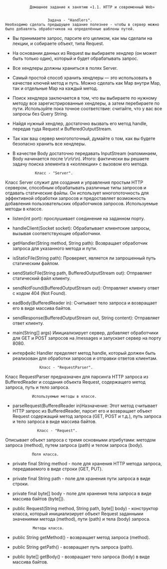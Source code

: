                Домашнее задание к занятию «1.1. HTTP и современный Web»

              
                       Задача - "Handlers".
    Необходимо сделать предыдущее задание полезнее - чтобы в сервер можно было добавлять обработчиков на определённые шаблоны путей.    

-  Вы принимаете запрос, парсите его целиком, как мы сделали на лекции, и собираете объект, типа Request.
-  На основании данных из Request вы выбираете хендлер (он может быть только один), который и будет обрабатывать запрос.
-  Все хендлеры должны храниться в полях Server.
-  Самый простой способ хранить хендлеры — это использовать в качестве ключей метод и путь. Можно сделать как Map внутри Map, так и отдельные Map на каждый метод.
-  Поиск хендлера заключается в том, что вы выбираете по нужному методу все зарегистрированные хендлеры, а затем перебираете по пути. Используйте пока точное соответствие: считайте, что у вас все запросы без Query String.
-  Найдя нужный хендлер, достаточно вызвать его метод handle, передав туда Request и BufferedOutputStream.
-  Так как ваш сервер многопоточный, думайте о том, как вы будете безопасно хранить все хендлеры.
-  В качестве Body достаточно передавать InputStream (напоминаем, Body начинается после \r\n\r\n).
Итого: фактически вы решаете задачу поиска элемента в «коллекции» с вызовом его метода.   

                 Класс - "Server".

Класс Server служит для создания и управления простым HTTP сервером, способным обрабатывать различные типы запросов и отдавать статические файлы. Он использует многопоточность для эффективной обработки запросов и предоставляет возможность добавления пользовательских обработчиков запросов. 
                Используемые методы в классе.

-   listen(int port): прослушивает соединение на заданном порту.
-   handleClient(Socket socket): Обрабатывает клиентские запросы, вызывая соответствующие обработчики. 
-   getHandler(String method, String path): Возвращает обработчик запроса для указанного метода и пути.
-   isStaticFile(String path): Проверяет, является ли запрошенный путь статическим файлом.
-   sendStaticFile(String path, BufferedOutputStream out): Отправляет статический файл клиенту.
-   sendNotFound(BufferedOutputStream out): Отправляет клиенту ответ с кодом 404 (Not Found).   
-   eadBody(BufferedReader in): Считывает тело запроса и возвращает его в виде массива байтов.
-   sendResponse(BufferedOutputStream out, String content): Отправляет ответ клиенту. 
-   main(String[] args) Ииициализирует сервер, добавляет обработчики для GET и POST запросов на /messages и запускает сервер на порту 8080. 
-    интерфейс Handler пределяет метод handle, который должен быть реализован для обработки запросов и отправки ответов клиентам.                                

                     Класс - "RequestParser".  


Класс RequestParser предназначен для парсинга HTTP запроса из BufferedReader и создания объекта Request, содержащего метод запроса, путь и тело запроса.

                Используемые методы в классе.

-   parseRequest(BufferedReader in)Назначение: Этот метод считывает HTTP запрос из BufferedReader, парсит его и возвращает объект Request содержащий метод запроса (GET, POST и т.д.), путь запроса и тело запроса в виде массива байтов.  

                   Класс - "Request".

Описывает объект запроса с тремя основными атрибутами: методом запроса (method), путем запроса (path) и телом запроса (body).

                Поля класса.

-   private final String method - поле для хранения HTTP метода запроса, передаваемого в виде строки (GET,  PUT).
-   private final String path - поле для хранения пути запроса в виде строки.
-   private final byte[] body - поле для хранения тела запроса в виде массива байтов (byte[]). 
-   public Request(String method, String path, byte[] body) - конструктор класса, который инициализирует объект Request заданными значениями метода (method), пути (path) и тела (body) запроса.

                 Методы класса.

-   public String getMethod() - возвращает метод запроса (method).
-   public String getPath() - возвращает путь запроса (path).
-   public byte[] getBody() - возвращает тело запроса (body) в виде массива байтов.                 
